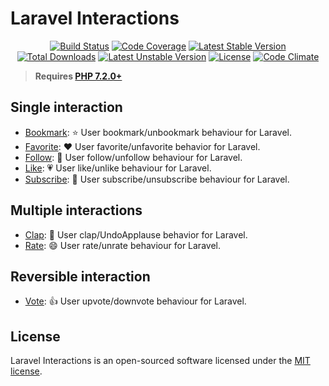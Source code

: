 # Laravel Interactions
<p align="center">
<a href="https://github.com/laravel-interaction/interactions/actions"><img src="https://github.com/laravel-interaction/interactions/workflows/tests/badge.svg" alt="Build Status"></a>
<a href="https://codecov.io/gh/laravel-interaction/interactions"><img src="https://codecov.io/gh/laravel-interaction/interactions/branch/master/graph/badge.svg" alt="Code Coverage" /></a>
<a href="https://packagist.org/packages/laravel-interaction/interactions"><img src="https://poser.pugx.org/laravel-interaction/interactions/v/stable.svg" alt="Latest Stable Version"></a>
<a href="https://packagist.org/packages/laravel-interaction/interactions"><img src="https://poser.pugx.org/laravel-interaction/interactions/downloads" alt="Total Downloads"></a>
<a href="https://packagist.org/packages/laravel-interaction/interactions"><img src="https://poser.pugx.org/laravel-interaction/interactions/v/unstable.svg" alt="Latest Unstable Version"></a>
<a href="https://packagist.org/packages/laravel-interaction/interactions"><img src="https://poser.pugx.org/laravel-interaction/interactions/license" alt="License"></a>
<a href="https://codeclimate.com/github/laravel-interaction/interactions/maintainability"><img src="https://api.codeclimate.com/v1/badges/e243742cfef988445a3f/maintainability" alt="Code Climate" /></a>
</p>

> **Requires [PHP 7.2.0+](https://php.net/releases/)**

## Single interaction

- [Bookmark](https://github.com/laravel-interaction/bookmark): ⭐ User bookmark/unbookmark behaviour for Laravel.
- [Favorite](https://github.com/laravel-interaction/favorite): ❤️ User favorite/unfavorite behavior for Laravel.
- [Follow](https://github.com/laravel-interaction/follow): 👥 User follow/unfollow behaviour for Laravel.
- [Like](https://github.com/laravel-interaction/like): 💗 User like/unlike behaviour for Laravel.
- [Subscribe](https://github.com/laravel-interaction/subscribe): 🔔 User subscribe/unsubscribe behaviour for Laravel.

## Multiple interactions

- [Clap](https://github.com/laravel-interaction/clap): 👏 User clap/UndoApplause behavior for Laravel.
- [Rate](https://github.com/laravel-interaction/rate): 😄 User rate/unrate behaviour for Laravel.

## Reversible interaction

- [Vote](https://github.com/laravel-interaction/vote): 👍 User upvote/downvote behaviour for Laravel.

## License

Laravel Interactions is an open-sourced software licensed under the [MIT license](LICENSE).
